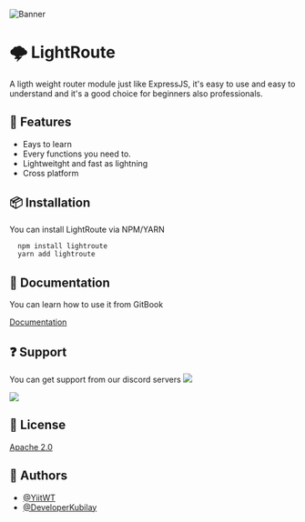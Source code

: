 ![Banner](https://raw.githubusercontent.com/YiitWT/lightroute/main/cdn/banner.png)
# 🌩️ LightRoute

A ligth weight router module just like ExpressJS, it's easy to use and easy to understand and it's a good choice for beginners also professionals.

## 🗽 Features

- Eays to learn
- Every functions you need to.
- Lightweitght and fast as lightning
- Cross platform


## 📦 Installation

You can install LightRoute via NPM/YARN

```bash
  npm install lightroute
  yarn add lightroute
```
    
## 🚀 Documentation
You can learn how to use it from GitBook

[Documentation](https://lightroute.gitbook.io/)






## ❓ Support
You can get support from our discord servers
[![](https://dcbadge.vercel.app/api/server/MSyvQpurXc)](https://discord.gg/MSyvQpurXc)

[![](https://dcbadge.vercel.app/api/server/whW7c9azVF)](https://discord.gg/whW7c9azVF)




## 📰 License

[Apache 2.0](https://choosealicense.com/licenses/apache-2.0/)


## 🫅 Authors

- [@YiitWT](https://www.github.com/YiitWT)
- [@DeveloperKubilay](https://www.github.com/developerkubilay)

